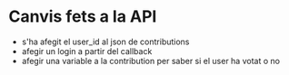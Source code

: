 # Canvis fets a la API
- s'ha afegit el user_id al json de contributions
- afegir un login a partir del callback
- afegir una variable a la contribution per saber si el user ha votat o no